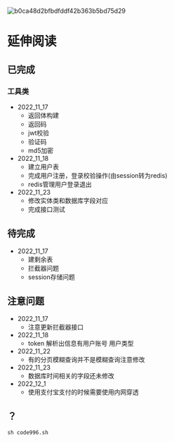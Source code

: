 ![b0ca48d2bfbdfddf42b363b5bd75d29](https://user-images.githubusercontent.com/76742505/205114677-23ef8fc2-feba-4036-b442-4144093e770a.png)

# 延伸阅读

## 已完成

### 工具类
- 2022_11_17
  - 返回体构建
  - 返回码
  - jwt校验
  - 验证码
  - md5加密
- 2022_11_18
  - 建立用户表
  - 完成用户注册，登录校验操作(由session转为redis)
  - redis管理用户登录退出
- 2022_11_23
  - 修改实体类和数据库字段对应
  - 完成接口测试

## 待完成
- 2022_11_17
  - 建剩余表
  - 拦截器问题
  - session存储问题

## 注意问题
- 2022_11_17
  - 注意更新拦截器接口
- 2022_11_18
  - token 解析出信息有用户账号 用户类型 
- 2022_11_22
  - 有的分页模糊查询并不是模糊查询注意修改
- 2022_11_23
  - 数据库时间相关的字段还未修改
- 2022_12_1
  - 使用支付宝支付的时候需要使用内网穿透

## ？
`sh code996.sh`

